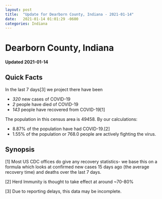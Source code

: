 ```yaml
---
layout: post
title:  "Update for Dearborn County, Indiana - 2021-01-14"
date:   2021-01-14 01:01:29 -0600
categories: Indiana
---
```


# Dearborn County, Indiana
#### Updated 2021-01-14

## Quick Facts

In the last 7 days[3] we project there have been
- *320* new cases of COVID-19
- *2* people have died of COVID-19
- *143* people have recovered from COVID-19[1]

The population in this census area is 49458. By our calculations:
- 8.87% of the population have had COVID-19.[2]
- 1.55% of the population or 768.0 people are actively fighting the virus.

## Synopsis




[1] Most US CDC offices do give any recovery statistics- we base this on a formula which looks at confirmed new cases
15 days ago (the average recovery time) and deaths over the last 7 days.

[2] Herd Immunity is thought to take effect at around ~70-80%

[3] Due to reporting delays, this data may be incomplete.
 
    